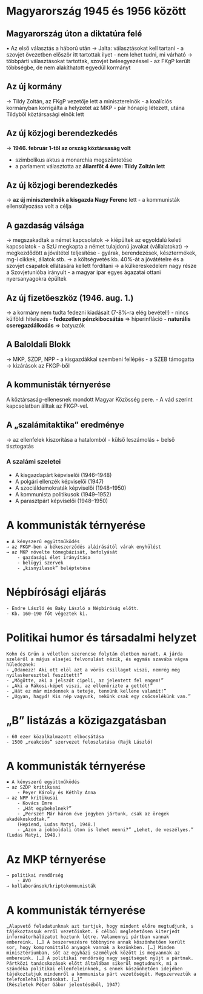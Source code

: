 # Magyarország 1945 és 1956 között

## Magyarország úton a diktatúra felé
▪ Az első választás a háború után
	→ Jalta: választásokat kell tartani
		- a szovjet övezetben először itt tartottak ilyet
		- nem lehet tudni, mi várható
	→ többpárti választásokat tartottak, szovjet beleegyezéssel
		- az FKgP került többségbe, de nem alakíthatott egyedül kormányt

## Az új kormány
→ Tildy Zoltán, az FKgP vezetője lett a miniszterelnök
	- a koalíciós kormányban korrigálta a helyzetet az MKP
	- pár hónapig létezett, utána Tildyből köztársasági elnök lett

## Az új közjogi berendezkedés	
→ **1946. február 1-től az ország köztársaság volt**
- szimbolikus aktus a monarchia megszüntetése
- a parlament választotta az **államfőt 4 évre: Tildy Zoltán lett**
## Az új közjogi berendezkedés
→ **az új miniszterelnök a kisgazda Nagy Ferenc** lett
	- a kommunisták ellensúlyozása volt a célja
## A gazdaság válsága
→ megszakadtak a német kapcsolatok
→ kiépültek az egyoldalú keleti kapcsolatok
	- a SzU megkapta a német tulajdonú javakat (vállalatokat)
→ megkezdődött a jóvátétel teljesítése
	- gyárak, berendezések, késztermékek, mg-i cikkek, állatok stb.
→ a költségvetés kb. 40%-át a jóvátételre és a szovjet csapatok ellátására kellett fordítani 
→ a külkereskedelem nagy része a Szovjetunióba irányult 
	- a magyar ipar egyes ágazatai ottani nyersanyagokra épültek
## Az új fizetőeszköz (1946. aug. 1.)
→ a kormány nem tudta fedezni kiadásait (7-8%-ra elég bevétel!)
    - nincs külföldi hitelezés
    - **fedezetlen pénzkibocsátás**
	    => hiperinfláció
    - **naturális cseregazdálkodás**
	    => batyuzók
## A Baloldali Blokk
 → MKP, SZDP, NPP
    - a kisgazdákkal szembeni fellépés
    - a SZEB támogatta
→ kizárások az FKGP-ből

## A kommunisták térnyerése
A köztársaság-ellenesnek mondott Magyar Közösség pere.
    - A vád szerint kapcsolatban álltak az FKGP-vel.
## A „szalámitaktika” eredménye
→ az ellenfelek kiszorítása a hatalomból
    - külső leszámolás + belső tisztogatás
### A szalámi szeletei
- A kisgazdapárt képviselői (1946–1948)
- A polgári ellenzék képviselői (1947)
- A szociáldemokraták képviselői (1948–1950)
- A kommunista politikusok (1949–1952)
- A parasztpárt képviselői (1948–1950)
# A kommunisták térnyerése
    ▪ A kényszerű együttműködés
    → az FKGP-ben a békeszerződés aláírásától várak enyhülést
    → az MKP növelte tömegbázisát, befolyását
        - gazdasági élet irányítása
        - belügyi szervek
        - „kisnyilasok” beléptetése

# Népbírósági eljárás
    - Endre László és Baky László a Népbíróság előtt.
    - Kb. 160–190 főt végeztek ki.

# Politikai humor és társadalmi helyzet
    Kohn és Grün a véletlen szerencse folytán életben maradt. A járda szeléről a május elsejei felvonulást nézik, és egymás szavába vágva hüledeznek:
    - „Odanézz! Aki ott elöl azt a vörös csillagot viszi, nemrég még nyilaskereszttel feszített!”
    - „Mögötte, aki a jelszót cipeli, az jelentett fel engem!”
    - „Aki a Rákosi-képet viszi, az ellenőrizte a gettót!”
    - „Hát ez már mindennek a teteje, tennünk kellene valamit!”
    - „Ugyan, hagyd! Kis nép vagyunk, nekünk csak egy csőcselékünk van.”

# „B” listázás a közigazgatásban
    - 60 ezer közalkalmazott elbocsátása
    - 1500 „reakciós” szervezet feloszlatása (Rajk László)

# A kommunisták térnyerése
    ▪ A kényszerű együttműködés
    → az SZDP kritikusai
        - Peyer Károly és Kéthly Anna
    → az NPP kritikusai
        - Kovács Imre
        - „Hát egybekelnek?”
        - „Persze! Már három éve jegyben jártunk, csak az öregek akadékoskodtak.” 
        (Hepiend, Ludas Matyi, 1948.)
        - „Azon a jobboldali úton is lehet menni?” „Lehet, de veszélyes.” (Ludas Matyi, 1948.)

# Az MKP térnyerése
    → politikai rendőrség
        - ÁVO
    → kollaboránsok/kriptokommunisták

# A kommunisták térnyerése
    „Alapvető feladatunknak azt tartjuk, hogy mindent előre megtudjunk, s tájékoztassuk erről vezetőinket. E célból meglehetősen kiterjedt informátorhálózatot hoztunk létre. Valamennyi pártban vannak embereink. […] A beszervezésre többnyire annak köszönhetően került sor, hogy kompromittáló anyagok vannak a kezünkben. […] Minden minisztériumban, sőt az egyházi személyek között is megvannak az embereink. […] A politikai rendőrség nagy segítséget nyújt a pártnak. Pártközi tanácskozások előtt általában sikerül megtudnunk, mi a szándéka politikai ellenfeleinknek, s ennek köszönhetően idejében tájékoztatjuk mindenről a kommunista párt vezetőségét. Megszerveztük a telefonlehallgatásokat. […]”
    (Részletek Péter Gábor jelentéséből, 1947)
